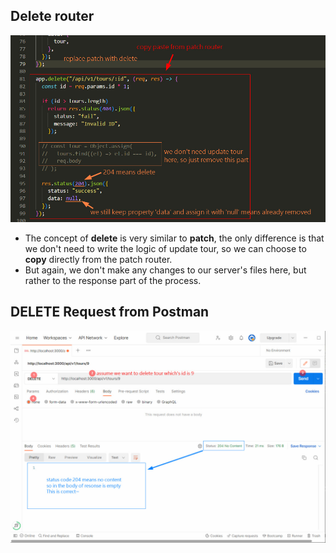 ## **Delete router**

![Alt copty from patch and modify it](pic/bandicam%202022-10-16%2005-11-17-285.jpg)

- The concept of **delete** is very similar to **patch**, the only difference is that we don't need to write the logic of update tour, so we can choose to **copy** directly from the patch router.
- But again, we don't make any changes to our server's files here, but rather to the response part of the process.

## **DELETE Request from Postman**

![Alt  postman request](pic/bandicam%202022-10-16%2005-14-15-098.jpg)
